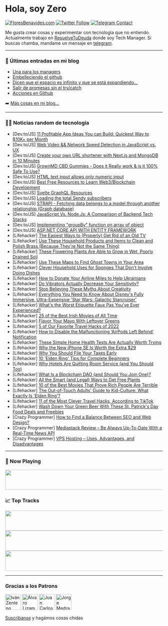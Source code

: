 # Hola, soy Zero

[![FloresBenavides.com](https://img.shields.io/website?down_message=oops&label=MiBlog&style=for-the-badge&up_message=online&url=https%3A%2F%2Ffloresbenavides.com)](https://floresbenavides.com) [![Twitter Follow](https://img.shields.io/twitter/follow/ZeroDragon?color=%231DA1F2&label=Follow&logo=twitter&logoColor=ffffff&style=for-the-badge)](https://twitter.com/zerodragon) [![Telegram Contact](https://img.shields.io/badge/escr%C3%ADbeme-ZeroDragon-%2326A5E4?style=for-the-badge&logo=telegram)](https://t.me/zerodragon)

Me gusta crear cosas y experimentar con tecnología que no entiendo.
Actualmente trabajo en [ResuelveTuDeuda](http://github.com/resuelve) donde soy Tech Manager.
Si buscas chamba, mandame un mensaje en [telegram](https://t.me/zerodragon).

---

### 📕 Últimas entradas en mi blog
<!-- BLOG-POST-LIST:START -->
- [Una para los managers](https://floresbenavides.com/una-para-los-managers/)
- [Embelleciendo el github](https://floresbenavides.com/embelleciendo-el-github/)
- [Dicen que el espacio es infinito y que se está expandiendo…](https://floresbenavides.com/dicen-que-el-espacio-es-infinito-y-que-se-esta-expandiendo/)
- [Salir de promesas sin el try/catch](https://floresbenavides.com/salir-de-promesas-sin-el-try-catch/)
- [Acciones en Github](https://floresbenavides.com/acciones-en-github/)
<!-- BLOG-POST-LIST:END -->

➡️ [Más cosas en mi blog...](https://floresbenavides.com)

---

### 👨‍💻 Noticias random de tecnología
<!-- TECH-POSTS:START -->
- [Dev.to/JS] [11 Profitable App Ideas You can Build: Quickest Way to $10K+ per Month](https://dev.to/duomly/11-profitable-app-ideas-you-can-build-quickest-way-to-10k-per-month-526)
- [Dev.to/JS] [Web Video &amp;&amp; Network Speed Detection in JavaScript vs. UX](https://dev.to/ingosteinke/web-video-network-speed-detection-in-javascript-vs-ux-4og0)
- [Dev.to/JS] [Create your own URL shortener with Next.js and MongoDB in 10 Minutes](https://dev.to/anshuman_bhardwaj/create-your-own-url-shortener-with-nextjs-and-mongodb-in-10-minutes-4fg)
- [Dev.to/JS] [GrownMD CBD Gummies - Does it Really work &amp; is it 100% Safe To Use?](https://dev.to/grownmdcbdinfo/grownmd-cbd-gummies-does-it-really-work-is-it-100-safe-to-use-1gge)
- [Dev.to/JS] [HTML text input allows only numeric input](https://dev.to/askavy/html-text-input-allows-only-numeric-input-2i1g)
- [Dev.to/JS] [Best Free Resources to Learn Web3/Blockchain Development](https://dev.to/abdulmaajid/best-free-resources-to-learn-web3blockchain-development-243l)
- [Dev.to/JS] [Svelte GraphQL Resources](https://dev.to/vhs/svelte-graphql-resources-2og9)
- [Dev.to/JS] [Loading the total Sendy subscribers](https://dev.to/dailydevtips1/loading-the-total-sendy-subscribers-in)
- [Dev.to/JS] [STRAPI - Fetching data belongs to a model through another relationship &lpar;Graph database&rpar;](https://dev.to/aasthatalwaria/strapi-fetching-data-belongs-to-a-model-through-another-relationship-graph-database-5foc)
- [Dev.to/JS] [JavaScript Vs. Node.Js: A Comparison of Backend Tech Stacks](https://dev.to/hireindianprogrammers/javascript-vs-nodejs-a-comparison-of-backend-tech-stacks-43l2)
- [Dev.to/JS] [Implementing &quot;groupBy&quot; function on array of object](https://dev.to/solexy/implementing-groupby-function-on-array-of-object-1gdp)
- [Dev.to/JS] [ASP.NET CORE API WITH ENTITY FRAMEWORK](https://dev.to/tarungurang/aspnet-core-api-with-entity-framework-45b6)
- [Lifehacker] [The Easiest Ways to &lpar;Properly&rpar; Get Rid of an Old TV](https://lifehacker.com/the-easiest-ways-to-properly-get-rid-of-an-old-tv-1848645882)
- [Lifehacker] [Use These Household Products and Items to Clean and Polish Brass &lpar;Because They&#39;re Not the Same Thing&rpar;](https://lifehacker.com/use-these-household-products-and-items-to-clean-and-pol-1848645887)
- [Lifehacker] [These Flowering Plants Are Able to Grow in Wet, Poorly Drained Soil](https://lifehacker.com/these-flowering-plants-are-able-to-grow-in-wet-poorly-1848645888)
- [Lifehacker] [Use These Maps to Find Ghost Towns in Your Area](https://lifehacker.com/use-these-maps-to-find-ghost-towns-in-your-area-1848645196)
- [Lifehacker] [Clever Household Uses for Sponges That Don&#39;t Involve Doing Dishes](https://lifehacker.com/clever-household-uses-for-sponges-that-dont-involve-doi-1848645199)
- [Lifehacker] [How to Donate Your Airline Miles to Help Ukrainians](https://lifehacker.com/how-to-donate-your-airline-miles-to-help-ukrainians-1848645021)
- [Lifehacker] [Do Vibrators Actually Decrease Your Sensitivity?](https://lifehacker.com/do-vibrators-actually-decrease-your-sensitivity-1848643147)
- [Lifehacker] [Stop Believing These Myths About Creativity](https://lifehacker.com/stop-believing-these-myths-about-creativity-1848641479)
- [Lifehacker] [Everything You Need to Know About Disney&#39;s Fully Immersive, Ultra-Expensive &#39;Star Wars: Galactic Starcruiser&#39;](https://lifehacker.com/everything-you-need-to-know-about-disneys-fully-immersi-1848641622)
- [Lifehacker] [What&#39;s the Worst Etiquette Faux Pas You’ve Ever Experienced?](https://lifehacker.com/whats-the-worst-etiquette-faux-pas-you-ve-ever-experien-1848640489)
- [Lifehacker] [25 of the Best Irish Movies of All Time](https://lifehacker.com/25-of-the-best-irish-movies-of-all-time-1848640617)
- [Lifehacker] [Flavor Your Mayo With Leftover Greens](https://lifehacker.com/flavor-your-mayo-with-leftover-greens-1848640478)
- [Lifehacker] [5 of Our Favorite Travel Hacks of 2022](https://lifehacker.com/5-of-our-favorite-travel-hacks-of-2022-1848641700)
- [Lifehacker] [How to Disable the Malfunctioning ‘AirPods Left Behind’ Notification](https://lifehacker.com/how-to-disable-the-malfunctioning-airpods-left-behind-1848641066)
- [Lifehacker] [These Simple Home Health Tests Are Actually Worth Trying](https://lifehacker.com/these-simple-home-health-tests-are-actually-worth-tryin-1848640897)
- [Lifehacker] [Why the New iPhone SE Is Worth the Extra $29](https://lifehacker.com/why-the-new-iphone-se-is-worth-the-extra-29-1848633156)
- [Lifehacker] [Why You Should File Your Taxes Early](https://lifehacker.com/why-you-should-file-your-taxes-early-1848637393)
- [Lifehacker] [10 &#39;Elden Ring&#39; Tips for Complete Beginners](https://lifehacker.com/10-elden-ring-tips-for-complete-beginners-1848627469)
- [Lifehacker] [Why Hotels Are Quitting Room Service &lpar;and You Should Too&rpar;](https://lifehacker.com/why-hotels-are-quitting-room-service-and-you-should-to-1848637783)
- [Lifehacker] [What Is a Blockchain DAO &lpar;and Should You Join One&rpar;?](https://lifehacker.com/what-is-a-blockchain-dao-and-should-you-join-one-1848636960)
- [Lifehacker] [All the Smart &lpar;and Legal&rpar; Ways to Get Free Plants](https://lifehacker.com/all-the-smart-and-legal-ways-to-get-free-plants-1848638386)
- [Lifehacker] [10 of the Best Movies That Prove Rich People Are Terrible](https://lifehacker.com/10-of-the-best-movies-that-prove-rich-people-are-terrib-1848628516)
- [Lifehacker] [The Out-of-Touch Adults&#39; Guide to Kid-Culture: What Exactly Is &#39;Elden Ring&#39;?](https://lifehacker.com/the-out-of-touch-adults-guide-to-kid-culture-what-exac-1848639580)
- [Lifehacker] [11 of the Most Clever Travel Hacks, According to TikTok](https://lifehacker.com/11-of-the-most-clever-travel-hacks-according-to-tiktok-1848635772)
- [Lifehacker] [Wash Down Your Green Beer With These St. Patrick&#39;s Day Food Deals and Freebies](https://lifehacker.com/wash-down-your-green-beer-with-these-st-patricks-day-f-1848621463)
- [Crazy Programmer] [How to Find a Balance Between SEO and Web Design?](https://www.thecrazyprogrammer.com/2022/03/how-to-find-a-balance-between-seo-and-web-design.html)
- [Crazy Programmer] [Mediastack Review – Be Always Up-To-Date With a Real-Time News API](https://www.thecrazyprogrammer.com/2022/03/mediastack-review.html)
- [Crazy Programmer] [VPS Hosting – Uses, Advantages, and Disadvantages](https://www.thecrazyprogrammer.com/2022/03/vps-hosting.html)<!-- TECH-POSTS:END -->

---

### 🎵 Now Playing
<a href="https://spotify-now-playing-dun.vercel.app/now-playing?open"><img src="https://spotify-now-playing-dun.vercel.app/now-playing" width="540" height="64"></a>

### 📈 Top Tracks
<a href="https://spotify-now-playing-dun.vercel.app/top-tracks?i=1&open"><img src="https://spotify-now-playing-dun.vercel.app/top-tracks?i=1" width="540" height="64"></a>
<a href="https://spotify-now-playing-dun.vercel.app/top-tracks?i=2&open"><img src="https://spotify-now-playing-dun.vercel.app/top-tracks?i=2" width="540" height="64"></a>
<a href="https://spotify-now-playing-dun.vercel.app/top-tracks?i=3&open"><img src="https://spotify-now-playing-dun.vercel.app/top-tracks?i=3" width="540" height="64"></a>

---

### Gracias a los Patrons
[<img src="https://avatars.githubusercontent.com/u/243380?v=4" alt="Iván Zenteno" width="50px">](https://github.com/k001) [<img src="https://avatars.githubusercontent.com/u/19955639?v=4" alt="Álvaro Lizama" width="50px">](https://github.com/alvarolizama) [<img src="https://avatars.githubusercontent.com/u/2718753?v=4" alt="Juan Carlos Ruiz" width="50px">](https://github.com/JuanCrg90) [<img src="https://avatars.githubusercontent.com/u/37025?v=4" alt="Jorge Medrano" width="50px">](https://github.com/h1pp1e) 

[Suscríbanse](https://www.patreon.com/zerodragon) y hagámos cosas chidas
